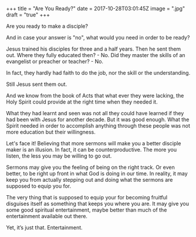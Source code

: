 +++
title = "Are You Ready?"
date = 2017-10-28T03:01:45Z
image = ".jpg"
draft = "true"
+++

Are you ready to make a disciple? 

And in case your answer is "no", what would you need in order to be ready?

Jesus trained his disciples for three and a half years. Then he sent them out. Where they fully educated then? - No. Did they master the skills of an evangelist or preacher or teacher? - No. 

In fact, they hardly had faith to do the job, nor the skill or the understanding. 

Still Jesus sent them out. 

And we know from the book of Acts that what ever they were lacking, the Holy Spirit could provide at the right time when they needed it. 

What they had learnt and seen was not all they could have learned if they had been with Jesus for another decade. But it was good enough. What the Spirit needed in order to accomplish anything through these people was not more education but their willingness.

Let's face it! Believing that more sermons will make you a better disciple maker is an illusion. In fact, it can be counterproductive. The more you listen, the less you may be willing to go out. 

Sermons may give you the feeling of being on the right track. Or even better, to be right up front in what God is doing in our time. In reality, it may keep you from actually stepping out and doing what the sermons are supposed to equip you for.

The very thing that is supposed to equip your for becoming fruitful disguises itself as something that keeps you where you are. It may give you some good spiritual entertainment, maybe better than much of the entertainment available out there.

Yet, it’s just that. Entertainment.